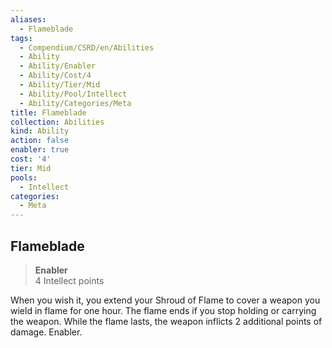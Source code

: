 ```yaml
---
aliases:
  - Flameblade
tags:
  - Compendium/CSRD/en/Abilities
  - Ability
  - Ability/Enabler
  - Ability/Cost/4
  - Ability/Tier/Mid
  - Ability/Pool/Intellect
  - Ability/Categories/Meta
title: Flameblade
collection: Abilities
kind: Ability
action: false
enabler: true
cost: '4'
tier: Mid
pools:
  - Intellect
categories:
  - Meta
---
```

## Flameblade  
>**Enabler**  
>4 Intellect points
  
When you wish it, you extend your Shroud of Flame to cover a weapon you wield in flame for one hour. The flame ends if you stop holding or carrying the weapon. While the flame lasts, the weapon inflicts 2 additional points of damage. Enabler.